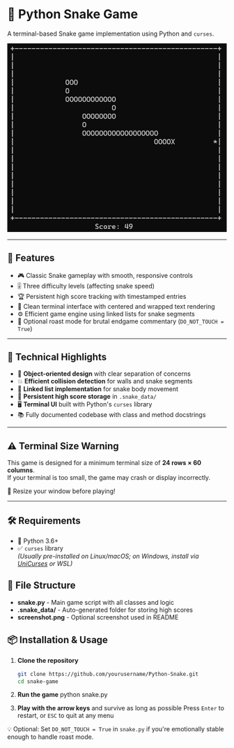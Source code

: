 # 🐍 Python Snake Game

A terminal-based Snake game implementation using Python and `curses`.

![Game Screenshot](screenshot.png)  

---

## 🚀 Features

- 🎮 Classic Snake gameplay with smooth, responsive controls
- 🎚️ Three difficulty levels (affecting snake speed)
- 🏆 Persistent high score tracking with timestamped entries
- 🧱 Clean terminal interface with centered and wrapped text rendering
- ⚙️ Efficient game engine using linked lists for snake segments
- 🥲 Optional roast mode for brutal endgame commentary (`DO_NOT_TOUCH = True`)

---

## 🧠 Technical Highlights

- 🔁 **Object-oriented design** with clear separation of concerns
- 💥 **Efficient collision detection** for walls and snake segments
- 🐍 **Linked list implementation** for snake body movement
- 💾 **Persistent high score storage** in `.snake_data/`
- 🖥️ **Terminal UI** built with Python's `curses` library
- 📚 Fully documented codebase with class and method docstrings

---

## ⚠️ Terminal Size Warning

This game is designed for a minimum terminal size of **24 rows × 60 columns**.  
If your terminal is too small, the game may crash or display incorrectly.

📏 Resize your window before playing!

---

## 🛠️ Requirements

- 🐍 Python 3.6+
- ✅ `curses` library  
  *(Usually pre-installed on Linux/macOS; on Windows, install via [UniCurses](https://pypi.org/project/UniCurses/) or WSL)*

## 📂 File Structure

- **snake.py** - Main game script with all classes and logic
- **.snake_data/** - Auto-generated folder for storing high scores  
- **screenshot.png** - Optional screenshot used in README


## 📦 Installation & Usage

1. **Clone the repository**  
   ```bash
   git clone https://github.com/yourusername/Python-Snake.git
   cd snake-game
   ```

2. **Run the game**
   python snake.py

3. **Play with the arrow keys** and survive as long as possible
   Press `Enter` to restart, or `ESC` to quit at any menu

💡 Optional: Set `DO_NOT_TOUCH = True` in `snake.py` if you're emotionally stable enough to handle roast mode.
